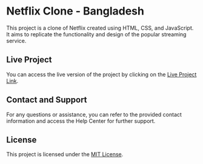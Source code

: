 # Netflix Clone - Bangladesh

This project is a clone of Netflix created using HTML, CSS, and JavaScript. It aims to replicate the functionality and design of the popular streaming service.

## Live Project

You can access the live version of the project by clicking on the [Live Project Link](https://arshil121.github.io/01_Clone_Netflix/).


## Contact and Support

For any questions or assistance, you can refer to the provided contact information and access the Help Center for further support.

## License

This project is licensed under the [MIT License](LICENSE).
